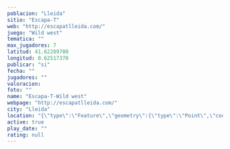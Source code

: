 ```yaml
---
poblacion: "Lleida"
sitio: "Escapa-T"
web: "http://escapatlleida.com/"
juego: "Wild west"
tematica: ""
max_jugadores: 7
latitud: 41.62289700
longitud: 0.62517370
publicar: "si"
fecha: ""
jugadores: ""
valoracion: 
foto: ""
name: "Escapa-T-Wild west"
webpage: "http://escapatlleida.com/"
city: "Lleida"
location: "{\"type\":\"Feature\",\"geometry\":{\"type\":\"Point\",\"coordinates\":[0.6251737,41.622897]}}"
active: true
play_date: ""
rating: null
---
```


